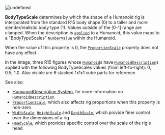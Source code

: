 ![undefined](https://prod.docsiteassets.roblox.com/assets/legacy/BodyTypeScale.jpg)

**BodyTypeScale** determines by which the shape of a Humanoid rig is
interpolated from the standard R15 body shape (0) to a taller and more
slender/realistic body type (1). Values outside of the [0-1] range are
clamped. When the description is
[`applied`](https://create.roblox.com/docs/reference/engine/classes/Humanoid#ApplyDescription) to a Humanoid, this value maps
to a "BodyTypeScales" [`NumberValue`](https://create.roblox.com/docs/reference/engine/classes/NumberValue) within the Humanoid.

When the value of this property is 0, the
[`ProportionScale`](https://create.roblox.com/docs/reference/engine/classes/HumanoidDescription#ProportionScale) property does
not have any effect.

In the image, three R15 figures whose [`Humanoid`](https://create.roblox.com/docs/reference/engine/classes/Humanoid)s have
[`HumanoidDescription`](https://create.roblox.com/docs/reference/engine/classes/HumanoidDescription)s applied with the following BodyTypeScales
values (from left-to-right): 0, 0.5, 1.0. Also visible are 6 stacked 1x1x1
cube parts for reference.

See also:

- [HumanoidDescription System](https://create.roblox.com/docs/characters/appearance#humanoiddescription),
for more information on [`HumanoidDescription`](https://create.roblox.com/docs/reference/engine/classes/HumanoidDescription).
- [`ProportionScale`](https://create.roblox.com/docs/reference/engine/classes/HumanoidDescription#ProportionScale), which also
affects rig proportions when this property is non-zero
- [`WidthScale`](https://create.roblox.com/docs/reference/engine/classes/HumanoidDescription#HeightScale),
[`HeightScale`](https://create.roblox.com/docs/reference/engine/classes/HumanoidDescription#DepthScale) and
[`DepthScale`](https://create.roblox.com/docs/reference/engine/classes/HumanoidDescription#DepthScale), which provide finer
control over the dimensions of a rig
- [`HeadScale`](https://create.roblox.com/docs/reference/engine/classes/HumanoidDescription#HeadScale), which provides specific
control over the scale of the rig's head